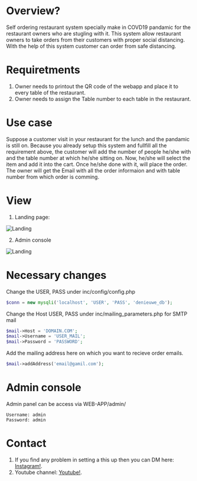 # Overview?
Self ordering restaurant system specially make in COVD19 pandamic for the restaurant owners who are stugling with it. This system allow restaurant owners to take orders from their customers with proper social distancing. With the help of this system customer can order from safe distancing. 

# Requiretments 
1. Owner needs to printout the QR code of the webapp and place it to every table of the restaurant.
2. Owner needs to assign the Table number to each table in the restaurant.

# Use case
Suppose a customer visit in your restaurant for the lunch and the pandamic is still on. Because you already setup this system and fullfill all the requirement above, the customer will add the number of people he/she with and the table number at which he/she sitting on.
Now, he/she will select the item and add it into the cart. Once he/she done with it, will place the order. 
The owner will get the Email with all the order informaion and with table number from which order is comming.

# View
1. Landing page: 

![Landing](https://i.ibb.co/41gKDfh/1.png)

2. Admin console

![Landing](https://i.ibb.co/vqb7WxP/Untitled.png)

# Necessary changes

Change the USER, PASS under inc/config/config.php 

```php
$conn = new mysqli('localhost', 'USER', 'PASS', 'denieuwe_db');
```

Change the Host USER, PASS under inc/mailing_parameters.php for SMTP mail

```php
$mail->Host = 'DOMAIN.COM';
$mail->Username = 'USER_MAIL';
$mail->Password = 'PASSWORD';
```
Add the mailing address here on which you want to recieve order emails. 
```php
$mail->addAddress('email@gamil.com');
```

# Admin console
 Admin panel can be access via WEB-APP/admin/
```
Username: admin
Password: admin
```

# Contact 
1. If you find any problem in setting a this up then you can DM here: [Instagram!](https://www.instagram.com/code_lone/).
2. Youtube channel: [Youtube!](https://www.youtube.com/channel/UCVlSbZdK_7tTF_X91gpD48g).



